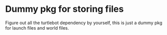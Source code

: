 # Dummy pkg for storing files

Figure out all the turtlebot dependency by yourself, this is just a dummy pkg for launch files and world files.
